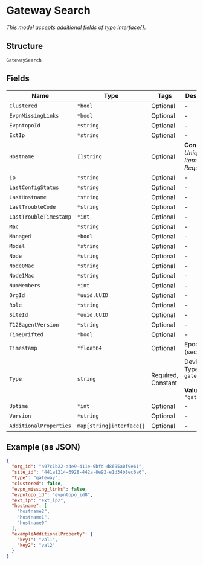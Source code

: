 
# Gateway Search

*This model accepts additional fields of type interface{}.*

## Structure

`GatewaySearch`

## Fields

| Name | Type | Tags | Description |
|  --- | --- | --- | --- |
| `Clustered` | `*bool` | Optional | - |
| `EvpnMissingLinks` | `*bool` | Optional | - |
| `EvpntopoId` | `*string` | Optional | - |
| `ExtIp` | `*string` | Optional | - |
| `Hostname` | `[]string` | Optional | **Constraints**: *Unique Items Required* |
| `Ip` | `*string` | Optional | - |
| `LastConfigStatus` | `*string` | Optional | - |
| `LastHostname` | `*string` | Optional | - |
| `LastTroubleCode` | `*string` | Optional | - |
| `LastTroubleTimestamp` | `*int` | Optional | - |
| `Mac` | `*string` | Optional | - |
| `Managed` | `*bool` | Optional | - |
| `Model` | `*string` | Optional | - |
| `Node` | `*string` | Optional | - |
| `Node0Mac` | `*string` | Optional | - |
| `Node1Mac` | `*string` | Optional | - |
| `NumMembers` | `*int` | Optional | - |
| `OrgId` | `*uuid.UUID` | Optional | - |
| `Role` | `*string` | Optional | - |
| `SiteId` | `*uuid.UUID` | Optional | - |
| `T128agentVersion` | `*string` | Optional | - |
| `TimeDrifted` | `*bool` | Optional | - |
| `Timestamp` | `*float64` | Optional | Epoch (seconds) |
| `Type` | `string` | Required, Constant | Device Type. enum: `gateway`<br><br>**Value**: `"gateway"` |
| `Uptime` | `*int` | Optional | - |
| `Version` | `*string` | Optional | - |
| `AdditionalProperties` | `map[string]interface{}` | Optional | - |

## Example (as JSON)

```json
{
  "org_id": "a97c1b22-a4e9-411e-9bfd-d8695a0f9e61",
  "site_id": "441a1214-6928-442a-8e92-e1d34b8ec6a6",
  "type": "gateway",
  "clustered": false,
  "evpn_missing_links": false,
  "evpntopo_id": "evpntopo_id8",
  "ext_ip": "ext_ip2",
  "hostname": [
    "hostname2",
    "hostname1",
    "hostname0"
  ],
  "exampleAdditionalProperty": {
    "key1": "val1",
    "key2": "val2"
  }
}
```

